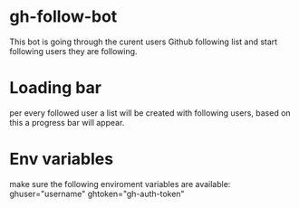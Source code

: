 # gh-follow-bot

This bot is going through the curent users Github following list and start following users they are following.

# Loading bar
per every followed user a list will be created with following users, based on this a progress bar will appear.

# Env variables
make sure the following enviroment variables are available:
ghuser="username"
ghtoken="gh-auth-token"